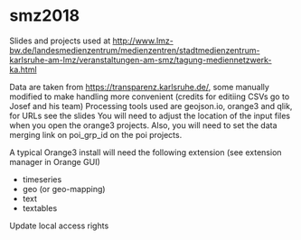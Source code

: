 # smz2018
Slides and projects used at http://www.lmz-bw.de/landesmedienzentrum/medienzentren/stadtmedienzentrum-karlsruhe-am-lmz/veranstaltungen-am-smz/tagung-mediennetzwerk-ka.html

Data are taken from https://transparenz.karlsruhe.de/, some manually modified to make handling more convenient (credits for editiing CSVs go to Josef and his team)
Processing tools used are geojson.io, orange3 and qlik, for URLs see the slides
You will need to adjust the location of the input files when you open the orange3 projects. Also, you will need to set the data merging link on poi_grp_id on the poi projects.

A typical Orange3 install will need the following extension (see extension manager in Orange GUI)

  * timeseries
  * geo (or geo-mapping)
  * text
  * textables



Update local access rights

